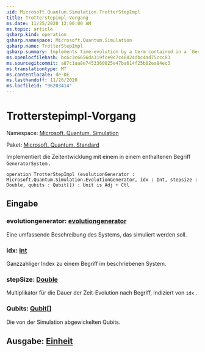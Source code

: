 ```yaml
---
uid: Microsoft.Quantum.Simulation.TrotterStepImpl
title: Trotterstepimpl-Vorgang
ms.date: 11/25/2020 12:00:00 AM
ms.topic: article
qsharp.kind: operation
qsharp.namespace: Microsoft.Quantum.Simulation
qsharp.name: TrotterStepImpl
qsharp.summary: Implements time-evolution by a term contained in a `GeneratorSystem`.
ms.openlocfilehash: bc6c3c6656da319fce9c7c48824dbc4ad75ccc83
ms.sourcegitcommit: a87c1aa8e7453360025e47ba614f25b02ea84ec3
ms.translationtype: MT
ms.contentlocale: de-DE
ms.lasthandoff: 11/26/2020
ms.locfileid: "96203414"
---
```

# <a name="trotterstepimpl-operation"></a>Trotterstepimpl-Vorgang

Namespace: [Microsoft. Quantum. Simulation](xref:Microsoft.Quantum.Simulation)

Paket: [Microsoft. Quantum. Standard](https://nuget.org/packages/Microsoft.Quantum.Standard)


Implementiert die Zeitentwicklung mit einem in einem enthaltenen Begriff `GeneratorSystem` .

```qsharp
operation TrotterStepImpl (evolutionGenerator : Microsoft.Quantum.Simulation.EvolutionGenerator, idx : Int, stepsize : Double, qubits : Qubit[]) : Unit is Adj + Ctl
```


## <a name="input"></a>Eingabe

### <a name="evolutiongenerator--evolutiongenerator"></a>evolutiongenerator: [evolutiongenerator](xref:Microsoft.Quantum.Simulation.EvolutionGenerator)

Eine umfassende Beschreibung des Systems, das simuliert werden soll.


### <a name="idx--int"></a>idx: [int](xref:microsoft.quantum.lang-ref.int)

Ganzzahliger Index zu einem Begriff im beschriebenen System.


### <a name="stepsize--double"></a>stepSize: [Double](xref:microsoft.quantum.lang-ref.double)

Multiplikator für die Dauer der Zeit-Evolution nach Begriff, indiziert von `idx` .


### <a name="qubits--qubit"></a>Qubits: [Qubit](xref:microsoft.quantum.lang-ref.qubit)[]

Die von der Simulation abgewickelten Qubits.



## <a name="output--unit"></a>Ausgabe: [Einheit](xref:microsoft.quantum.lang-ref.unit)


